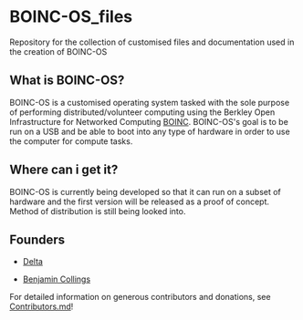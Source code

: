 # BOINC-OS_files

Repository for the collection of customised files and documentation used in the creation of BOINC-OS

## What is BOINC-OS?

BOINC-OS is a customised operating system tasked with the sole purpose of performing distributed/volunteer computing using the Berkley Open Infrastructure for Networked Computing [BOINC](https://boinc.berkeley.edu). BOINC-OS's goal is to be run on a USB and be able to boot into any type of hardware in order to use the computer for compute tasks.

## Where can i get it?

BOINC-OS is currently being developed so that it can run on a subset of hardware and the first version will be released as a proof of concept. Method of distribution is still being looked into.

## Founders

- [Delta](https://github.com/delta1512)

- [Benjamin Collings](https://github.com/Aurailus)

For detailed information on generous contributors and donations, see [Contributors.md](./Contributors.md)!
